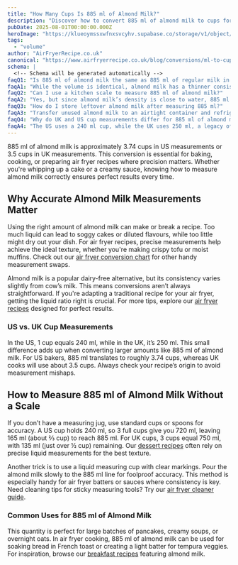 ```yaml
---
title: "How Many Cups Is 885 ml of Almond Milk?"
description: "Discover how to convert 885 ml of almond milk to cups for baking and cooking. Perfect for air fryer recipes and precise measurements!"
pubDate: 2025-08-01T00:00:00.000Z
heroImage: "https://klueoymssxwfnxsvcyhv.supabase.co/storage/v1/object/public/Shmucket/how-many-cups-is-885-ml-of-almond-milk.webp"
tags:
  - "volume"
author: "AirFryerRecipe.co.uk"
canonical: "https://www.airfryerrecipe.co.uk/blog/conversions/ml-to-cups/how-many-cups-is-885-ml-of-almond-milk"
schema: |
  <!-- Schema will be generated automatically -->
faqQ1: "Is 885 ml of almond milk the same as 885 ml of regular milk in recipes?"
faqA1: "While the volume is identical, almond milk has a thinner consistency and slightly sweeter taste than cow’s milk. This can affect texture in baked goods or sauces. For air fryer recipes, you may need to adjust thickening agents like flour or cornstarch when substituting."
faqQ2: "Can I use a kitchen scale to measure 885 ml of almond milk?"
faqA2: "Yes, but since almond milk’s density is close to water, 885 ml weighs roughly 885 grams. Use a liquid measuring cup for simplicity, as scales are better for dry ingredients. For air fryer recipes, volume measurements are often more practical."
faqQ3: "How do I store leftover almond milk after measuring 885 ml?"
faqA3: "Transfer unused almond milk to an airtight container and refrigerate for up to 5 days. Shake well before reuse, as separation is normal. For air fryer cooking, fresh almond milk ensures the best flavour in batters or marinades."
faqQ4: "Why do UK and US cup measurements differ for 885 ml of almond milk?"
faqA4: "The US uses a 240 ml cup, while the UK uses 250 ml, a legacy of imperial vs. metric systems. Always check your recipe’s origin—especially for air fryer dishes where precision impacts cooking time and texture."
---
```

<p>885 ml of almond milk is approximately 3.74 cups in US measurements or 3.5 cups in UK measurements. This conversion is essential for baking, cooking, or preparing air fryer recipes where precision matters. Whether you're whipping up a cake or a creamy sauce, knowing how to measure almond milk correctly ensures perfect results every time.</p>  

<h2>Why Accurate Almond Milk Measurements Matter</h2>  
<p>Using the right amount of almond milk can make or break a recipe. Too much liquid can lead to soggy cakes or diluted flavours, while too little might dry out your dish. For air fryer recipes, precise measurements help achieve the ideal texture, whether you're making crispy tofu or moist muffins. Check out our <a href=https://www.airfryerrecipe.co.uk/air-fryer-conversion-chart>air fryer conversion chart</a> for other handy measurement swaps.</p>  

<p>Almond milk is a popular dairy-free alternative, but its consistency varies slightly from cow’s milk. This means conversions aren’t always straightforward. If you're adapting a traditional recipe for your air fryer, getting the liquid ratio right is crucial. For more tips, explore our <a href=https://www.airfryerrecipe.co.uk/recipes>air fryer recipes</a> designed for perfect results.</p>  

<h3>US vs. UK Cup Measurements</h3>  
<p>In the US, 1 cup equals 240 ml, while in the UK, it’s 250 ml. This small difference adds up when converting larger amounts like 885 ml of almond milk. For US bakers, 885 ml translates to roughly 3.74 cups, whereas UK cooks will use about 3.5 cups. Always check your recipe’s origin to avoid measurement mishaps.</p>  

<h2>How to Measure 885 ml of Almond Milk Without a Scale</h2>  
<p>If you don’t have a measuring jug, use standard cups or spoons for accuracy. A US cup holds 240 ml, so 3 full cups give you 720 ml, leaving 165 ml (about ⅔ cup) to reach 885 ml. For UK cups, 3 cups equal 750 ml, with 135 ml (just over ½ cup) remaining. Our <a href=https://www.airfryerrecipe.co.uk/recipe-category/dessert>dessert recipes</a> often rely on precise liquid measurements for the best texture.</p>  

<p>Another trick is to use a liquid measuring cup with clear markings. Pour the almond milk slowly to the 885 ml line for foolproof accuracy. This method is especially handy for air fryer batters or sauces where consistency is key. Need cleaning tips for sticky measuring tools? Try our <a href=https://www.airfryerrecipe.co.uk/air-fryer-cleaner>air fryer cleaner guide</a>.</p>  

<h3>Common Uses for 885 ml of Almond Milk</h3>  
<p>This quantity is perfect for large batches of pancakes, creamy soups, or overnight oats. In air fryer cooking, 885 ml of almond milk can be used for soaking bread in French toast or creating a light batter for tempura veggies. For inspiration, browse our <a href=https://www.airfryerrecipe.co.uk/recipe-category/breakfast>breakfast recipes</a> featuring almond milk.</p>
